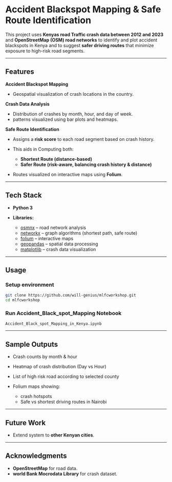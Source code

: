 
# Accident Blackspot Mapping & Safe Route Identification

This project uses **Kenyas road Traffic crash data between 2012 and 2023** and **OpenStreetMap (OSM) road networks** to identify and plot accident blackspots in  Kenya and to suggest **safer driving routes** that minimize exposure to high-risk road segments.

---

##  Features

**Accident Blackspot Mapping**

  * Geospatial visualization of crash locations in the country.

**Crash Data Analysis**

  * Distribution of crashes by month, hour, and day of week.
  * patterns visualized using bar plots and heatmaps.

**Safe Route Identification**

  * Assigns a **risk score** to each road segment based on crash history.
  * This aids in Computing both:

    * **Shortest Route (distance-based)**
    * **Safer Route (risk-aware, balancing crash history & distance)**
  * Routes visualized on interactive maps using **Folium**.


---

## Tech Stack

* **Python 3**
* **Libraries:**

  * [osmnx](https://github.com/gboeing/osmnx) – road network analysis
  * [networkx](https://networkx.org/) – graph algorithms (shortest path, safe route)
  * [folium](https://python-visualization.github.io/folium/) – interactive maps
  * [geopandas](https://geopandas.org/) – spatial data processing
  * [matplotlib](https://matplotlib.org/) – crash data visualization

---

##  Usage

### Setup environment

```bash
git clone https://github.com/will-genius/mlfcworkshop.git
cd mlfcworkshop
```

### Run Accident_Black_spot_Mapping Notebook

```
Accident_Black_spot_Mapping_in_Kenya.ipynb
```
---

## Sample Outputs

* Crash counts by month & hour
* Heatmap of crash distribution (Day vs Hour)
* List of high risk road according to selected county
* Folium maps showing:

  * crash hotspots
  * Safe vs shortest driving routes in Nairobi

---

## Future Work

* Extend system to **other Kenyan cities**.


---

## Acknowledgments

* **OpenStreetMap** for road data.
* **world Bank Mocrodata Library** for crash dataset.
